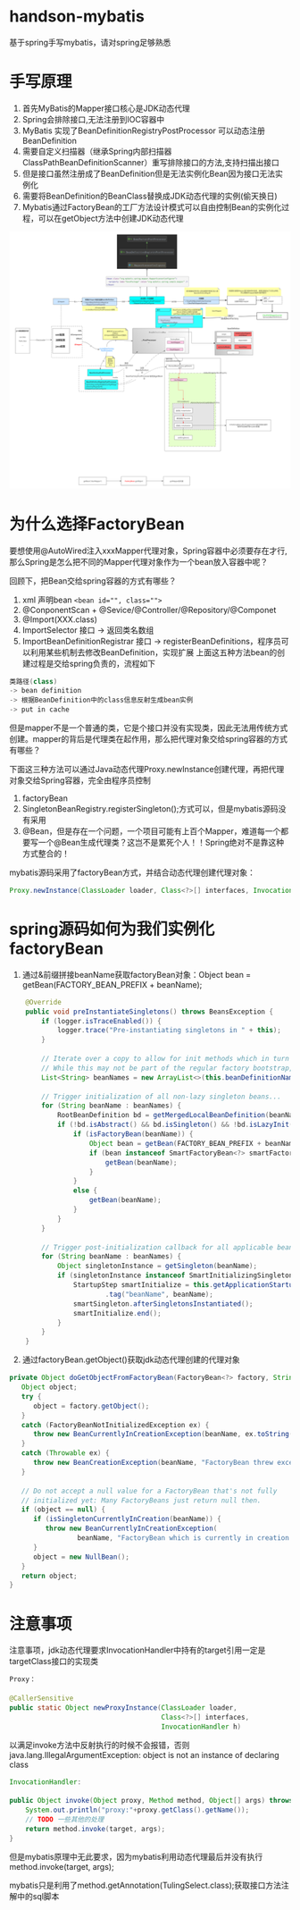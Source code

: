 # handson-mybatis
基于spring手写mybatis，请对spring足够熟悉

# 手写原理
1. 首先MyBatis的Mapper接口核心是JDK动态代理
2. Spring会排除接口,无法注册到IOC容器中
3. MyBatis 实现了BeanDefinitionRegistryPostProcessor 可以动态注册BeanDefinition
4. 需要自定义扫描器（继承Spring内部扫描器ClassPathBeanDefinitionScanner）重写排除接口的方法,支持扫描出接口
5. 但是接口虽然注册成了BeanDefinition但是无法实例化Bean因为接口无法实例化
6. 需要将BeanDefinition的BeanClass替换成JDK动态代理的实例(偷天换日)
7. Mybatis通过FactoryBean的工厂方法设计模式可以自由控制Bean的实例化过程，可以在getObject方法中创建JDK动态代理

![mybatis原理.png](docs/pics/mybatis.png)

# 为什么选择FactoryBean
要想使用@AutoWired注入xxxMapper代理对象，Spring容器中必须要存在才行, 那么Spring是怎么把不同的Mapper代理对象作为一个bean放入容器中呢？

回顾下，把Bean交给spring容器的方式有哪些？
1. xml 声明bean `<bean id="", class="">`
2. @ConponentScan + @Sevice/@Controller/@Repository/@Componet
3. @Import(XXX.class)
4. ImportSelector 接口 -> 返回类名数组
5. ImportBeanDefinitionRegistrar 接口 -> registerBeanDefinitions，程序员可以利用某些机制去修改BeanDefinition，实现扩展
   上面这五种方法bean的创建过程是交给spring负责的，流程如下
```java
类路径(class) 
-> bean definition 
-> 根据BeanDefinition中的class信息反射生成bean实例 
-> put in cache
```

但是mapper不是一个普通的类，它是个接口并没有实现类，因此无法用传统方式创建。mapper的背后是代理类在起作用，那么把代理对象交给spring容器的方式有哪些？

下面这三种方法可以通过Java动态代理Proxy.newInstance创建代理，再把代理对象交给Spring容器，完全由程序员控制

1. factoryBean
2. SingletonBeanRegistry.registerSingleton();方式可以，但是mybatis源码没有采用
3. @Bean，但是存在一个问题，一个项目可能有上百个Mapper，难道每一个都要写一个@Bean生成代理类？这岂不是累死个人！！Spring绝对不是靠这种方式整合的！

mybatis源码采用了factoryBean方式，并结合动态代理创建代理对象：
```java
Proxy.newInstance(ClassLoader loader, Class<?>[] interfaces, InvocationHandler h)
```

# spring源码如何为我们实例化factoryBean

1. 通过&前缀拼接beanName获取factoryBean对象：Object bean = getBean(FACTORY_BEAN_PREFIX + beanName);

```java
	@Override
	public void preInstantiateSingletons() throws BeansException {
		if (logger.isTraceEnabled()) {
			logger.trace("Pre-instantiating singletons in " + this);
		}

		// Iterate over a copy to allow for init methods which in turn register new bean definitions.
		// While this may not be part of the regular factory bootstrap, it does otherwise work fine.
		List<String> beanNames = new ArrayList<>(this.beanDefinitionNames);

		// Trigger initialization of all non-lazy singleton beans...
		for (String beanName : beanNames) {
			RootBeanDefinition bd = getMergedLocalBeanDefinition(beanName);
			if (!bd.isAbstract() && bd.isSingleton() && !bd.isLazyInit()) {
				if (isFactoryBean(beanName)) {
					Object bean = getBean(FACTORY_BEAN_PREFIX + beanName);
					if (bean instanceof SmartFactoryBean<?> smartFactoryBean && smartFactoryBean.isEagerInit()) {
						getBean(beanName);
					}
				}
				else {
					getBean(beanName);
				}
			}
		}

		// Trigger post-initialization callback for all applicable beans...
		for (String beanName : beanNames) {
			Object singletonInstance = getSingleton(beanName);
			if (singletonInstance instanceof SmartInitializingSingleton smartSingleton) {
				StartupStep smartInitialize = this.getApplicationStartup().start("spring.beans.smart-initialize")
						.tag("beanName", beanName);
				smartSingleton.afterSingletonsInstantiated();
				smartInitialize.end();
			}
		}
	}
```
2. 通过factoryBean.getObject()获取jdk动态代理创建的代理对象

```java
private Object doGetObjectFromFactoryBean(FactoryBean<?> factory, String beanName) throws BeanCreationException {
   Object object;
   try {
      object = factory.getObject();
   }
   catch (FactoryBeanNotInitializedException ex) {
      throw new BeanCurrentlyInCreationException(beanName, ex.toString());
   }
   catch (Throwable ex) {
      throw new BeanCreationException(beanName, "FactoryBean threw exception on object creation", ex);
   }

   // Do not accept a null value for a FactoryBean that's not fully
   // initialized yet: Many FactoryBeans just return null then.
   if (object == null) {
      if (isSingletonCurrentlyInCreation(beanName)) {
         throw new BeanCurrentlyInCreationException(
                 beanName, "FactoryBean which is currently in creation returned null from getObject");
      }
      object = new NullBean();
   }
   return object;
}
```

# 注意事项
注意事项，jdk动态代理要求InvocationHandler中持有的target引用一定是targetClass接口的实现类
```java
Proxy：

@CallerSensitive
public static Object newProxyInstance(ClassLoader loader,
                                      Class<?>[] interfaces,
                                      InvocationHandler h)
```
以满足invoke方法中反射执行的时候不会报错，否则java.lang.IllegalArgumentException: object is not an instance of declaring class
```java
InvocationHandler:

public Object invoke(Object proxy, Method method, Object[] args) throws Throwable {
    System.out.println("proxy:"+proxy.getClass().getName());
    // TODO 一些其他的处理
    return method.invoke(target, args);
}
```

但是mybatis原理中无此要求，因为mybatis利用动态代理最后并没有执行method.invoke(target, args);

mybatis只是利用了method.getAnnotation(TulingSelect.class);获取接口方法注解中的sql脚本


